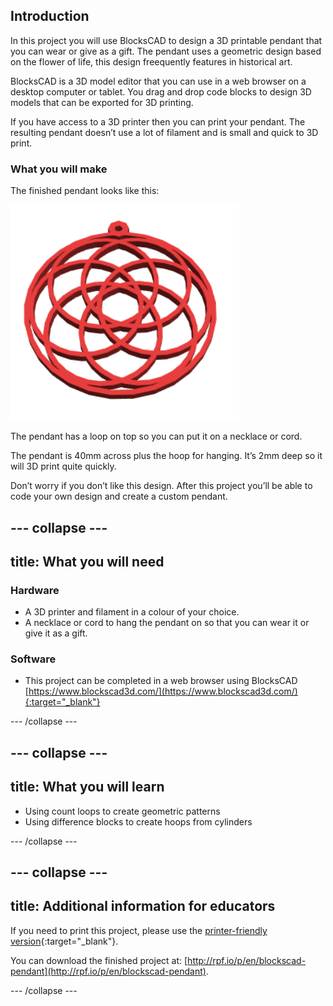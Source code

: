## Introduction

In this project you will use BlocksCAD to design a 3D printable pendant that you can wear or give as a gift. The pendant uses a geometric design based on the flower of life, this design freequently features in historical art. 

BlocksCAD is a 3D model editor that you can use in a web browser on a desktop computer or tablet. You drag and drop code blocks to design 3D models that can be exported for 3D printing.

If you have access to a 3D printer then you can print your pendant. The resulting pendant doesn’t use a lot of filament and is small and quick to 3D print.

### What you will make

The finished pendant looks like this:

![screenshot](images/pendant-finished.png) 

The pendant has a loop on top so you can put it on a necklace or cord. 

The pendant is 40mm across plus the hoop for hanging. It’s 2mm deep so it will 3D print quite quickly.

Don’t worry if you don’t like this design. After this project you’ll be able to code your own design and create a custom pendant. 

--- collapse ---
---
title: What you will need
---
### Hardware

+ A 3D printer and filament in a colour of your choice. 
+ A necklace or cord to hang the pendant on so that you can wear it or give it as a gift.

### Software

+ This project can be completed in a web browser using BlocksCAD [https://www.blockscad3d.com/](https://www.blockscad3d.com/){:target="_blank"}

--- /collapse ---

--- collapse ---
---
title: What you will learn
---

+ Using count loops to create geometric patterns
+ Using difference blocks to create hoops from cylinders

--- /collapse ---

--- collapse ---
---
title: Additional information for educators
---

If you need to print this project, please use the [printer-friendly version](https://projects.raspberrypi.org/en/projects/blockscad-pendant/print){:target="_blank"}.

You can download the finished project at:
[http://rpf.io/p/en/blockscad-pendant](http://rpf.io/p/en/blockscad-pendant).

--- /collapse ---
